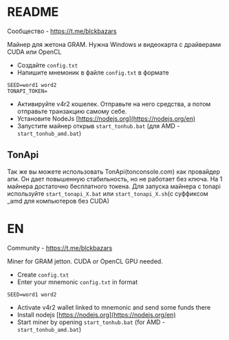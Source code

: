 # README

Сообщество - https://t.me/blckbazars

Майнер для жетона GRAM. Нужна Windows и видеокарта с драйверами CUDA или OpenCL

- Создайте `config.txt`
- Напишите мнемоник в файле `config.txt` в формате
```
SEED=word1 word2
TONAPI_TOKEN=
```
- Активируйте v4r2 кошелек. Отправьте на него средства, а потом отправьте транзакцию самому себе.
- Установите NodeJs [https://nodejs.org](https://nodejs.org/en)
- Запустите майнер открыв `start_tonhub.bat` (для AMD - `start_tonhub_amd.bat`)

## TonApi
Так же вы можете использовать TonApi(tonconsole.com) как провайдер апи. Он дает повышенную стабильность, но не работает без ключа. На 1 майнера достаточно бесплатного токена. Для запуска майнера с tonapi используйте `start_tonapi_X.bat` или `start_tonapi_X.sh`(с суффиксом _amd для компьютеров без CUDA)

# EN

Community - https://t.me/blckbazars

Miner for GRAM jetton. CUDA or OpenCL GPU needed.

- Create `config.txt`
- Enter your mnemonic `config.txt` in format
```
SEED=word1 word2
```
- Activate v4r2 wallet linked to mnemonic and send some funds there
- Install nodejs [https://nodejs.org](https://nodejs.org/en)
- Start miner by opening `start_tonhub.bat` (for AMD - `start_tonhub_amd.bat`)

